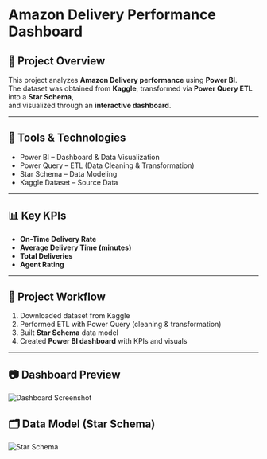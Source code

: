 # Amazon Delivery Performance Dashboard  

## 📌 Project Overview  
This project analyzes **Amazon Delivery performance** using **Power BI**.  
The dataset was obtained from **Kaggle**, transformed via **Power Query ETL** into a **Star Schema**,  
and visualized through an **interactive dashboard**.  

---

## 🔧 Tools & Technologies  
- Power BI – Dashboard & Data Visualization  
- Power Query – ETL (Data Cleaning & Transformation)  
- Star Schema – Data Modeling  
- Kaggle Dataset – Source Data  

---

## 📊 Key KPIs  
- **On-Time Delivery Rate**  
- **Average Delivery Time (minutes)**  
- **Total Deliveries**  
- **Agent Rating**  

---

## 📂 Project Workflow  
1. Downloaded dataset from Kaggle  
2. Performed ETL with Power Query (cleaning & transformation)  
3. Built **Star Schema** data model  
4. Created **Power BI dashboard** with KPIs and visuals  

---

## 📷 Dashboard Preview
![Dashboard Screenshot](screenshot.png)

## 🗂️ Data Model (Star Schema)
![Star Schema](model_screenshot.png)
 


